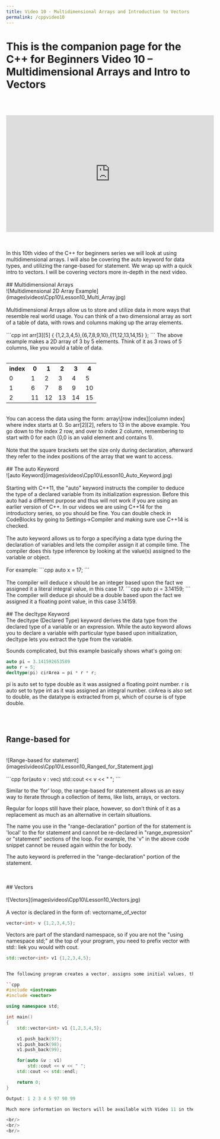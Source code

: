 ```yaml
---
title: Video 10 - Multidimensional Arrays and Introduction to Vectors
permalink: /cppvideo10
---
```


# This is the companion page for the C++ for Beginners Video 10 – Multidimensional Arrays and Intro to Vectors
<br/>
<br/>
<p align="center">
<iframe width="560" height="315" src="https://www.youtube.com/embed/U30xCSerpXM" frameborder="0" allow="accelerometer; autoplay; encrypted-media; gyroscope; picture-in-picture" allowfullscreen></iframe>
</p>
<br/>
<br/>
In this 10th video of the C++ for beginners series we will look at using multidimensional arrays. I will also be covering the auto keyword for data types, and utilizing the range-based for statement. We wrap up with a quick intro to vectors. I will be covering vectors more in-depth in the next video.
<br/>
<br/>
## Multidimensional Arrays
<br/>
![Multidimensional 2D Array Example](images\videos\Cpp10\Lesson10_Multi_Array.jpg)
<br/>
<br/>
Multidimensional Arrays allow us to store and utilize data in more ways that resemble real world usage. You can think of a two dimensional array as sort of a table of data, with rows and columns making up the array elements.
<br/>
<br/>
```cpp
int arr[3][5] { {1,2,3,4,5},{6,7,8,9,10},{11,12,13,14,15} };
```
The above example makes a 2D array of 3 by 5 elements. Think of it as 3 rows of 5 columns, like you would a table of data.
<br/>
<br/>
<table>
  <tr>
    <th>index</th>
    <th>0</th>
    <th>1</th>
    <th>2</th>
    <th>3</th>
    <th>4</th>
  </tr>
  <tr>
    <td>0</td>
    <td>1</td>
    <td>2</td>
    <td>3</td>
    <td>4</td>
    <td>5</td>
  </tr>
  <tr>
    <td>1</td>
    <td>6</td>
    <td>7</td>
    <td>8</td>
    <td>9</td>
    <td>10</td>
  </tr>
  <tr>
    <td>2</td>
    <td>11</td>
    <td>12</td>
    <td>13</td>
    <td>14</td>
    <td>15</td>
  </tr>
</table>
<br/>
You can access the data using the form: array\[row index][column index] where index starts at 0. So arr[2][2], refers to 13 in the above example. You go down to the index 2 row, and over to index 2 column, remembering to start with 0 for each (0,0 is an valid element and contains 1).
<br/>
<br/>
Note that the square brackets set the size only during declaration, afterward they refer to the index positions of the array that we want to access.
<br/>
<br/>
## The auto Keyword
<br/>
![auto Keyword](images\videos\Cpp10\Lesson10_Auto_Keyword.jpg)
<br/>
<br/>
Starting with C++11, the "auto" keyword instructs the compiler to deduce the type of a declared variable from its initialization expression. Before this auto had a different purpose and thus will not work if you are using an earlier version of C++. In our videos we are using C++14 for the introductory series, so you should be fine. You can double check in CodeBlocks by going to Settings->Compiler and making sure use C++14 is checked.
<br/><br/>
The auto keyword allows us to forgo a specifying a data type during the declaration of variables and lets the compiler assign it at compile time. The compiler does this type inference by looking at the value(s) assigned to the variable or object.
<br/>
<br/>
For example:
```cpp
auto x = 17;
```
<br/>
<br/>
The compiler will deduce x should be an integer based upon the fact we assigned it a literal integral value, in this case 17.
```cpp
auto pi = 3.14159;
```
The compiler will deduce pi should be a double based upon the fact we assigned it a floating point value, in this case 3.14159.
<br/>
<br/>
## The decltype Keyword
<br/>
The decltype (Declared Type) keyword derives the data type from the declared type of a variable or an expression. While the auto keyword allows you to declare a variable with particular type based upon initialization, decltype lets you extract the type from the variable.

Sounds complicated, but this example basically shows what's going on:
```cpp
auto pi = 3.141592653589
auto r = 5;
decltype(pi) cirArea = pi * r * r;
```
pi is auto set to type double as it was assigned a floating point number.
r is auto set to type int as it was assigned an integral number.
cirArea is also set to double, as the datatype is extracted from pi, which of course is of type double.

<br/>
<br/>

## Range-based for
<br/>
![Range-based for statement](images\videos\Cpp10\Lesson10_Ranged_for_Statement.jpg)
<br/>
<br/>
```cpp
for(auto v : vec)
    std::cout << v << " ";            
```

Similar to the ‘for’ loop, the range-based for statement allows us an easy way to iterate through a collection of items, like lists, arrays, or vectors.

Regular for loops still have their place, however, so don’t think of it as a replacement as much as an alternative in certain situations.

The name you use in the "range-declaration" portion of the for statement is 'local' to the for statement and cannot be re-declared in "range_expression" or "statement" sections of the loop. For example, the 'v" in the above code snippet cannot be reused again within the for body.

The auto keyword is preferred in the "range-declaration" portion of the statement.

<br/>
<br/>
## Vectors
<br/>
<br/>
![Vectors](images\videos\Cpp10\Lesson10_Vectors.jpg)
<br/>
<br/>
A vector is declared in the form of: vector<datatype>name_of_vector

```cpp
vector<int> v {1,2,3,4,5};
```
Vectors are part of the standard namespace, so if you are not the "using namespace std;" at the top of your program, you need to prefix vector with std:: liek you would with cout.
```cpp
std::vector<int> v1 {1,2,3,4,5};


The following program creates a vector, assigns some initial values, then it uses the pushback function to add 3 more data items, and finally uses a range-based for statement to print the contents to the screen.

``cpp
#include <iostream>
#include <vector>

using namespace std;

int main()
{
    std::vector<int> v1 {1,2,3,4,5};

    v1.push_back(97);
    v1.push_back(98);
    v1.push_back(99);

    for(auto &v : v1)
        std::cout << v << " ";
    std::cout << std::endl;

    return 0;
}

Output: 1 2 3 4 5 97 98 99

Much more information on Vectors will be available with Video 11 in the series.

<br/>
<br/>
<br/>
